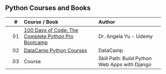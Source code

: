 ## Python Courses and Books

|  | # | Course / Book | Author |
|:---:|:---:|:---|:---|
|  | 01 | [100 Days of Code: The Complete Python Pro Bootcamp](https://github.com/cintia-shinoda/python/tree/main/01-100-Days-of-Code) | Dr. Angela Yu - Udemy |
|  | 02 | [DataCamp Python Courses](https://github.com/cintia-shinoda/python/tree/main/02-Datacamp-Python) | DataCamp |
|  | 03 | Course | Skill Path: Build Python Web Apps with Django | Codecademy | 13h | ![0%](https://geps.dev/progress/0) |